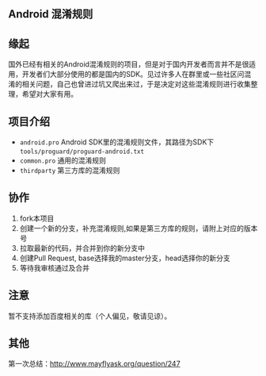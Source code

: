 Android 混淆规则
---

## 缘起
国外已经有相关的Android混淆规则的项目，但是对于国内开发者而言并不是很适用，开发者们大部分使用的都是国内的SDK。见过许多人在群里或一些社区问混淆的相关问题，自己也曾进过坑又爬出来过，于是决定对这些混淆规则进行收集整理，希望对大家有用。

## 项目介绍
- `android.pro` Android SDK里的混淆规则文件，其路径为SDK下`tools/proguard/proguard-android.txt`
- `common.pro` 通用的混淆规则
- `thirdparty` 第三方库的混淆规则

## 协作
1. fork本项目
2. 创建一个新的分支，补充混淆规则,如果是第三方库的规则，请附上对应的版本号
3. 拉取最新的代码，并合并到你的新分支中
4. 创建Pull Request, base选择我的master分支，head选择你的新分支
5. 等待我审核通过及合并

## 注意
暂不支持添加百度相关的库（个人偏见，敬请见谅）。

## 其他
第一次总结：http://www.mayflyask.org/question/247




